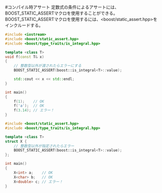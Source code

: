 #コンパイル時アサート
定数式の条件によるアサートには、BOOST_STATIC_ASSERTマクロを使用することができる。
BOOST_STATIC_ASSERTマクロを使用するには、<boost/static_assert.hpp>をインクルードする。

```cpp
#include <iostream>
#include <boost/static_assert.hpp>
#include <boost/type_traits/is_integral.hpp>

template <class T>
void f(const T& x)
{
    // 整数型以外が渡されたらエラーにする
    BOOST_STATIC_ASSERT(boost::is_integral<T>::value);

    std::cout << x << std::endl;
}

int main()
{
    f(1);    // OK
    f('a');  // OK
    f(3.14); // エラー！
}
```

```cpp
#include <boost/static_assert.hpp>
#include <boost/type_traits/is_integral.hpp>

template <class T>
struct X {
    // 整数型以外が指定されたらエラー
    BOOST_STATIC_ASSERT(boost::is_integral<T>::value);
};

int main()
{
    X<int> a;    // OK
    X<char> b;   // OK
    X<double> c; // エラー！
}
```
